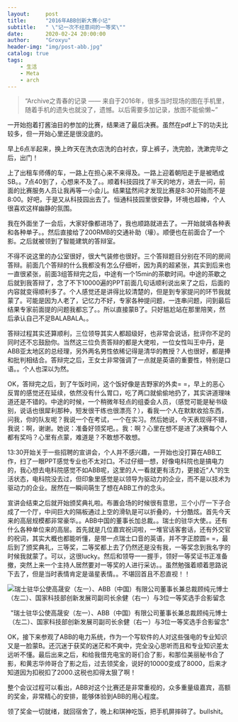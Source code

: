 ```yaml
---
layout:     post
title:      "2016年ABB创新大赛小记"
subtitle:   " \"记一次不经意间的一等奖\""
date:       2020-02-24 20:00:00
author:     "Groxyu"
header-img: "img/post-abb.jpg"
catalog: true
tags:
    - 生活
    - Meta
    - arch
---
```


> “Archive之青春的记录 —— 来自于2016年，很多当时现场的图在手机里，随着手机的遗失也就没了，遗憾。以后需要多加记录，放图不能偷懒~”

一开始抱着打酱油目的参加的比赛，结果进了最后决赛。虽然在pdf上下的功夫比较多，但一开始心里还是很没底的。

早上6点半起来，换上昨天在洗衣店洗的白衬衣，穿上裤子，洗完脸，洗漱完毕之后，出门！

上了出租车师傅的车，一路上在担心来不来得及。一路上迎着朝阳走于是被晒成SB。。7点40到了，心想来不及了。。顺着科技园找了半天的地方，进去一问，前面的比赛服务人员让我再等一小会儿。结果猛然间才发现比赛是8:30开始而不是8:00。好吧，于是又从科技园出去了。恒通科技园里很安静，环境也超棒，个人很喜欢这样幽静的氛围。

我在外面坐了一会后，大家好像都进场了，我也顺路就进去了。一开始就填各种表和各种单子。。然后直接给了200RMB的交通补助（壕）。顺便也在前面合了一个影。之后就被领到了智能建筑的答辩室。

不得不说这里的办公室很好，很大气装修也很好。三个答辩题目分别在不同的房间答辩。前面几个答辩的什么我都没有怎么仔细听，因为真的超紧张，其实到后来也一直很紧张，前面3组答辩完之后，中途有一个15min的茶歇时间。中途的茶歇之后就到我答辩了，念了不下10000遍的PPT前面几句话顺利说出来了之后，后面的内容就变得顺利多了。个人感觉还是讲得比较清楚的，但是到专家提问的环节我就蒙了。可能是因为人老了，记忆力不好，专家各种提问题，一连串问题，问到最后结果专家前面提的问题我都忘了。。所以直接蒙B了。只好尴尬站在那里陪笑，然后承认自己不足BALABALA。。

答辩过程其实还算顺利，三位领导其实人都超级好，也非常会说话，批评你不足的同时还不忘鼓励你。当然这三位负责答辩的都是大佬啦，一位女性叫王中丹，是ABB亚太地区的总经理，另外两名男性依稀记得是清华的教授？人也很好，都是捧和批判相结合。答辩完之后，王女士非常强调了一点就是英语的重要性，特别是口语。。个人也深以为然。

OK，答辩完之后，到了午饭时间，这个饭好像是吉野家的外卖= =，早上的恶心反胃的感觉还在延续，依然没有什么胃口，吃了两口就偷偷地扔了，其实讲道理味道还是不错的。中途的时候，一个稍微年轻点的组委会人员，（感觉可能是秘书级别，说话也很犀利那种，短发很干练也很漂亮？），看我一个人在默默收拾东西，问我，你的队友呢？我说一个在考试，一个在实习。然后她说，今天表现得不错，我说：啊，谢谢。她说：准备好领奖吧。。我：啊？心里在想不是进了决赛每个人都有奖吗？心里有点蒙，难道是？不敢想不敢想。

13:30开始关于一些招聘的宣讲会，个人并不感兴趣，一开始也没打算在ABB工作，扫了一眼PPT感觉专业也不太对口。不过仔细一想，好像电科院也是搞电力的，我心想去电科院感觉不如ABB呢，这里的人一看就更有活力，更接近“人”的生活状态，电科院没去过，但印象里感觉是以领导为驱动力的企业，而不是以技术为驱动力的企业。居然在一瞬间萌生了想在ABB工作的念头。

宣讲会结束之后就开始颁奖典礼啦。布置会场的时候很有意思，三个小厅一下子合成了一个厅，中间巨大的隔板通过上空的滑轨是可以折叠的，十分酷炫。首先今天来的高层规模都非常豪华。。ABB中国的董事长加总裁。。瑞士的驻华大使。。还有什么各种单位来的高层。首先就是几位嘉宾祝词啦，一堆官话客套话，还有外交官的祝词，其实大概也都能听懂，是带一点瑞士口音的英语，并不字正腔圆= =，最后到了颁奖典礼，三等奖，二等奖都上去了仍然还是没有我，一等奖念到我名字的时候我就蒙了。可以，这很lucky。然后和领导一一握手，领好一等奖证书正准备撤，突然上来一个主持人居然要对一等奖的人进行采访。。虽然勉强着顺着思路说下去了，但是当时表情肯定是谐星表情。。不堪回首且不忍直视！！

![](https://s1.ax1x.com/2020/08/31/dXmXJU.jpg "瑞士驻华公使高晟安（左一）、ABB（中国）有限公司董事长兼总裁顾纯元博士（左二）、国家科技部创新发展司副司长余健（右一）与3位一等奖选手合影留念")
<center>
"瑞士驻华公使高晟安（左一）、ABB（中国）有限公司董事长兼总裁顾纯元博士（左二）、国家科技部创新发展司副司长余健（右一）与3位一等奖选手合影留念"</center>

OK，接下来参观了ABB的电力系统，作为一个写软件的人对这些强电的专业知识又是一脸蒙B。还沉迷于获奖的迷茫和不爽中，完全没心思听而且和专业知识差太远听不懂。最后出来之后，和给我借充电宝的哥们合了影，和那位美丽秘书合了影，和黄志华帅哥合了影之后，过去领奖金，说好的10000变成了8000，后来才知道因为扣税扣了2000.这税也扣得太狠了啊！

整个会议过程可以看出，ABB对这个比赛还是非常重视的，众多重量级嘉宾，高额的奖金，非常精心的安排，能够体验到ABB的用心程度。

领了奖金一切就绪，就回宿舍了，晚上和琪神吃饭，把手机屏摔碎了。bullshit。
